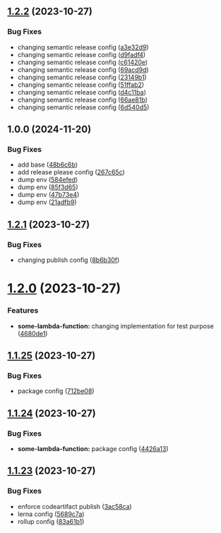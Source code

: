 ## [1.2.2](https://github.com/petra-foundation/lerna-template/compare/v1.2.1...v1.2.2) (2023-10-27)

### Bug Fixes

- changing semantic release config ([a3e32d9](https://github.com/petra-foundation/lerna-template/commit/a3e32d9dd32cd0052ddd7957ed4393696353f191))
- changing semantic release config ([d9fadf4](https://github.com/petra-foundation/lerna-template/commit/d9fadf4723b573d6133beae64469657afefc8b87))
- changing semantic release config ([c61420e](https://github.com/petra-foundation/lerna-template/commit/c61420e3706727e036c99148e5ed0fa9a1db6462))
- changing semantic release config ([69acd9d](https://github.com/petra-foundation/lerna-template/commit/69acd9deb604729f7a7a3393615389bf7d32c944))
- changing semantic release config ([23149b1](https://github.com/petra-foundation/lerna-template/commit/23149b11ebae376efc604444ae2dbbce298a999f))
- changing semantic release config ([51ffab2](https://github.com/petra-foundation/lerna-template/commit/51ffab29e8d4e8435a5289bc538e4d10595e062f))
- changing semantic release config ([d4c11ba](https://github.com/petra-foundation/lerna-template/commit/d4c11ba54feffb004f432f288a068aae3bc01ede))
- changing semantic release config ([66ae81b](https://github.com/petra-foundation/lerna-template/commit/66ae81bd8f1c05dee65efebce88828503dbce43e))
- changing semantic release config ([6d540d5](https://github.com/petra-foundation/lerna-template/commit/6d540d5e5928f37d544cb39c7930f32361422fa2))

## 1.0.0 (2024-11-20)


### Bug Fixes

* add base ([48b6c6b](https://github.com/shm0x/release-please-pnpm-mororepo-poc/commit/48b6c6b74f083ec144a4254ea93e0248f11db439))
* add release please config ([267c65c](https://github.com/shm0x/release-please-pnpm-mororepo-poc/commit/267c65ce955dbc43e5019aed4c1f3d68f0ddbac7))
* dump env ([584efed](https://github.com/shm0x/release-please-pnpm-mororepo-poc/commit/584efed1d9770a9415567b19d167081713c455b1))
* dump env ([85f3d65](https://github.com/shm0x/release-please-pnpm-mororepo-poc/commit/85f3d65558d219e9bc3387403c5f3842d1179285))
* dump env ([47b73e4](https://github.com/shm0x/release-please-pnpm-mororepo-poc/commit/47b73e4f26c0a5d3f4d82dc5f8446350f0db9839))
* dump env ([21adfb9](https://github.com/shm0x/release-please-pnpm-mororepo-poc/commit/21adfb9e5d3ccf97d8ecd5db58ccdff6c0a74558))

## [1.2.1](https://github.com/petra-foundation/lerna-template/compare/v1.2.0...v1.2.1) (2023-10-27)

### Bug Fixes

- changing publish config ([8b6b30f](https://github.com/petra-foundation/lerna-template/commit/8b6b30f6a138628cc26f6e33424699c203a4da0e))

# [1.2.0](https://github.com/petra-foundation/lerna-template/compare/v1.1.25...v1.2.0) (2023-10-27)

### Features

- **some-lambda-function:** changing implementation for test purpose ([4680de1](https://github.com/petra-foundation/lerna-template/commit/4680de11a67f6ba485a5b57f7d976db2abbef47a))

## [1.1.25](https://github.com/petra-foundation/lerna-template/compare/v1.1.24...v1.1.25) (2023-10-27)

### Bug Fixes

- package config ([712be08](https://github.com/petra-foundation/lerna-template/commit/712be0812c91be5303259d9aadb1c35def7913ba))

## [1.1.24](https://github.com/petra-foundation/lerna-template/compare/v1.1.23...v1.1.24) (2023-10-27)

### Bug Fixes

- **some-lambda-function:** package config ([4426a13](https://github.com/petra-foundation/lerna-template/commit/4426a13ccd44bd55f865b39fea336b8dffa7abe7))

## [1.1.23](https://github.com/petra-foundation/lerna-template/compare/v1.1.22...v1.1.23) (2023-10-27)

### Bug Fixes

- enforce codeartifact publish ([3ac58ca](https://github.com/petra-foundation/lerna-template/commit/3ac58cac175027575f3f0ed68f197c53fdb284b0))
- lerna config ([5689c7a](https://github.com/petra-foundation/lerna-template/commit/5689c7a065eec54ae6ad80ffb80d0e883c172af7))
- rollup config ([83a61b1](https://github.com/petra-foundation/lerna-template/commit/83a61b1bf8bfa28e92b377db2f4a503a1bb6492e))
